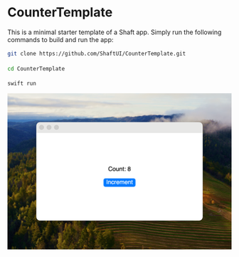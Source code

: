 # CounterTemplate

This is a minimal starter template of a Shaft app. Simply run the following commands to build and run the app:

```sh
git clone https://github.com/ShaftUI/CounterTemplate.git

cd CounterTemplate

swift run
```

![CounterTemplate](/docs/screenshot.png)
